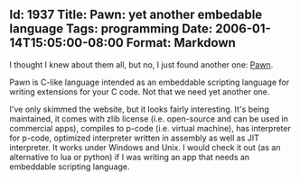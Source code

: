 Id: 1937
Title: Pawn: yet another embedable language
Tags: programming
Date: 2006-01-14T15:05:00-08:00
Format: Markdown
--------------
I thought I knew about them all, but no, I just found another one: [Pawn][1].

Pawn is C-like language intended as an embeddable scripting language for
writing extensions for your C code. Not that we need yet another one.

I've only skimmed the website, but it looks fairly interesting. It's being
maintained, it comes with zlib license (i.e. open-source and can be used in
commercial apps), compiles to p-code (i.e. virtual machine), has interpreter
for p-code, optimized interpreter written in assembly as well as JIT
interpreter. It works under Windows and Unix. I would check it out (as an
alternative to lua or python) if I was writing an app that needs an embeddable
scripting language.

   [1]: http://www.compuphase.com/pawn/pawn.htm (Pawn)


